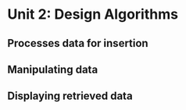 # Unit 2: Design Algorithms

## Processes data for insertion


## Manipulating data 


## Displaying retrieved data

